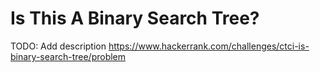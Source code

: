 # Is This A Binary Search Tree?
TODO: Add description
https://www.hackerrank.com/challenges/ctci-is-binary-search-tree/problem
